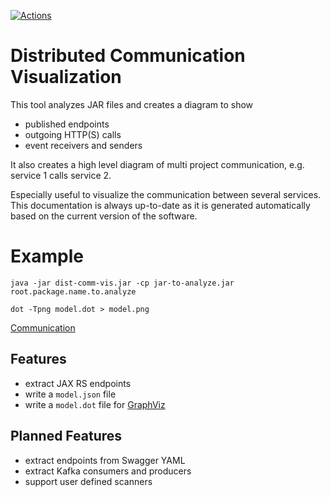 [![Actions](https://github.com/Hapag-Lloyd/dist-comm-vis/workflows/Release/badge.svg)](https://github.com/Hapag-Lloyd/dist-comm-vis/actions)

# Distributed Communication Visualization

This tool analyzes JAR files and creates a diagram to show
- published endpoints
- outgoing HTTP(S) calls
- event receivers and senders

It also creates a high level diagram of multi project communication, e.g. service 1 calls service 2.

Especially useful to visualize the communication between several services. This documentation is always
up-to-date as it is generated automatically based on the current version of the software.

# Example
```shell
java -jar dist-comm-vis.jar -cp jar-to-analyze.jar root.package.name.to.analyze

dot -Tpng model.dot > model.png
```
[Communication](image/communication.png)

## Features
- extract JAX RS endpoints
- write a `model.json` file
- write a `model.dot` file for [GraphViz](https://gitlab.com/graphviz/graphviz)

## Planned Features
- extract endpoints from Swagger YAML
- extract Kafka consumers and producers
- support user defined scanners